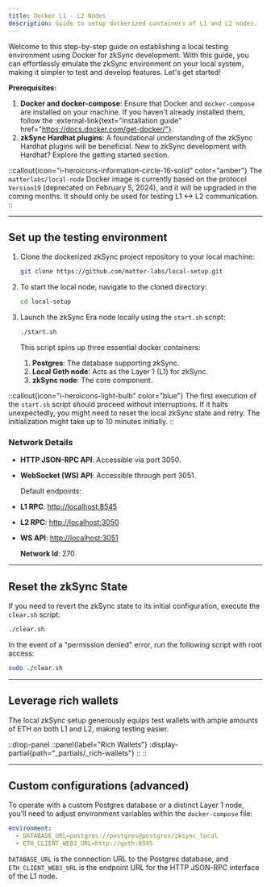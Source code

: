 ```yaml
---
title: Docker L1 - L2 Nodes
description: Guide to setup dockerized containers of L1 and L2 nodes.
---
```


Welcome to this step-by-step guide on establishing a local testing environment using Docker for zkSync development.
With this guide, you can effortlessly emulate the zkSync environment on your local system, making it simpler to test and develop features.
Let's get started!

**Prerequisites**:

1. **Docker and docker-compose**: Ensure that Docker and `docker-compose` are installed on your machine.
If you haven't already installed them, follow the :external-link{text="installation guide" href="https://docs.docker.com/get-docker/"}.
2. **zkSync Hardhat plugins**: A foundational understanding of the zkSync Hardhat plugins will be beneficial.
New to zkSync development with Hardhat? Explore the getting started section.
<!-- TODO: update the above sentence with a link to hardhat docs -->

<!-- TODO: is this up to date? or can we remove -->
::callout{icon="i-heroicons-information-circle-16-solid" color="amber"}
The `matterlabs/local-node` Docker image is currently based on the protocol `Version19` (deprecated on February 5, 2024),
 and it will be upgraded in the coming months. It should only be used for testing L1 <-> L2 communication.
::

---

## Set up the testing environment

1. Clone the dockerized zkSync project repository to your local machine:

    <!-- TODO: update to zk_tag -->
    ```bash
    git clone https://github.com/matter-labs/local-setup.git
    ```

1. To start the local node, navigate to the cloned directory:

    ```bash
    cd local-setup
    ```

1. Launch the zkSync Era node locally using the `start.sh` script:

    ```bash
    ./start.sh
    ```

    This script spins up three essential docker containers:

    1. **Postgres**: The database supporting zkSync.
    2. **Local Geth node**: Acts as the Layer 1 (L1) for zkSync.
    3. **zkSync node**: The core component.

::callout{icon="i-heroicons-light-bulb" color="blue"}
The first execution of the `start.sh` script should proceed without interruptions.
If it halts unexpectedly, you might need to reset the local zkSync state and retry.
The initialization might take up to 10 minutes initially.
::

### Network Details

- **HTTP JSON-RPC API**: Accessible via port 3050.
- **WebSocket (WS) API**: Accessible through port 3051.

  Default endpoints:

- **L1 RPC**: <http://localhost:8545>
- **L2 RPC**: <http://localhost:3050>
- **WS API**: <http://localhost:3051>

  **Network Id**: 270

---
## Reset the zkSync State

If you need to revert the zkSync state to its initial configuration, execute the `clear.sh` script:

```bash
./clear.sh
```

In the event of a "permission denied" error, run the following script with root access:

```bash
sudo ./clear.sh
```

---
## Leverage rich wallets

The local zkSync setup generously equips test wallets with ample amounts of ETH on both L1 and L2, making testing easier.

::drop-panel
  ::panel{label="Rich Wallets"}
    :display-partial{path="_partials/_rich-wallets"}
  ::
::

---
## Custom configurations (advanced)

To operate with a custom Postgres database or a distinct Layer 1 node,
you'll need to adjust environment variables within the `docker-compose` file:

```yaml
environment:
  - DATABASE_URL=postgres://postgres@postgres/zksync_local
  - ETH_CLIENT_WEB3_URL=http://geth:8545
```

`DATABASE_URL` is the connection URL to the Postgres database,
and `ETH_CLIENT_WEB3_URL` is the endpoint URL for the HTTP JSON-RPC interface of the L1 node.
